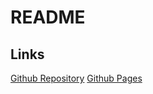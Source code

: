 # README
## Links
[Github Repository](https://github.com/Amir-K-Pathan/Amir-K-Pathan.github.io)
[Github Pages](https://amir-k-pathan.github.io/index.html)
